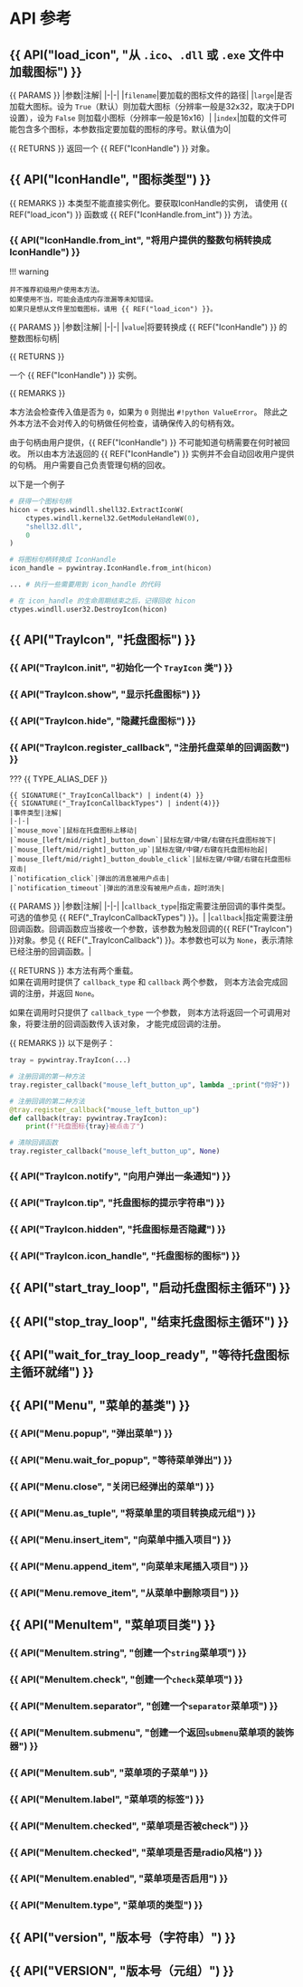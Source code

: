 # API 参考

<!-- 宏定义

{% set PARAMS %}
**参数**  
{% endset %}

{% set RETURNS %}
**返回值**  
{% endset %}

{% set REMARKS %}
**备注**  
{% endset %}

{% set TYPE_ALIAS_DEF = "类型注释定义" %}

宏定义结束 -->

## {{ API("load_icon", "从 `.ico`、`.dll` 或 `.exe` 文件中加载图标") }}

{{ PARAMS }}
|参数|注解|
|-|-|
|`filename`|要加载的图标文件的路径|
|`large`|是否加载大图标。设为 `True`（默认）则加载大图标（分辨率一般是32x32，取决于DPI设置），设为 `False` 则加载小图标（分辨率一般是16x16）|
|`index`|加载的文件可能包含多个图标，本参数指定要加载的图标的序号。默认值为0|

{{ RETURNS }}
返回一个 {{ REF("IconHandle") }} 对象。

## {{ API("IconHandle", "图标类型") }}

{{ REMARKS }}
本类型不能直接实例化。要获取IconHandle的实例，
请使用 {{ REF("load_icon") }} 函数或 {{ REF("IconHandle.from_int") }} 方法。

### {{ API("IconHandle.from_int", "将用户提供的整数句柄转换成IconHandle") }}

!!! warning

    并不推荐初级用户使用本方法。
    如果使用不当，可能会造成内存泄漏等未知错误。
    如果只是想从文件里加载图标，请用 {{ REF("load_icon") }}。

{{ PARAMS }}
|参数|注解|
|-|-|
|`value`|将要转换成 {{ REF("IconHandle") }} 的整数图标句柄|

{{ RETURNS }}

一个 {{ REF("IconHandle") }} 实例。

{{ REMARKS }} 

本方法会检查传入值是否为 `0`，如果为 `0` 则抛出 `#!python ValueError`。
除此之外本方法不会对传入的句柄做任何检查，请确保传入的句柄有效。

由于句柄由用户提供，{{ REF("IconHandle") }} 不可能知道句柄需要在何时被回收。
所以由本方法返回的 {{ REF("IconHandle") }} 实例并不会自动回收用户提供的句柄。
用户需要自己负责管理句柄的回收。

以下是一个例子
```py
# 获得一个图标句柄
hicon = ctypes.windll.shell32.ExtractIconW(
    ctypes.windll.kernel32.GetModuleHandleW(0),
    "shell32.dll", 
    0
)

# 将图标句柄转换成 IconHandle
icon_handle = pywintray.IconHandle.from_int(hicon)

... # 执行一些需要用到 icon_handle 的代码

# 在 icon_handle 的生命周期结束之后，记得回收 hicon
ctypes.windll.user32.DestroyIcon(hicon)
```

## {{ API("TrayIcon", "托盘图标") }}

### {{ API("TrayIcon.__init__", "初始化一个 `TrayIcon` 类") }}

### {{ API("TrayIcon.show", "显示托盘图标") }}

### {{ API("TrayIcon.hide", "隐藏托盘图标") }}

### {{ API("TrayIcon.register_callback", "注册托盘菜单的回调函数") }}

??? {{ TYPE_ALIAS_DEF }}

    {{ SIGNATURE("_TrayIconCallback") | indent(4) }}
    {{ SIGNATURE("_TrayIconCallbackTypes") | indent(4)}}
    |事件类型|注解|
    |-|-|
    |`mouse_move`|鼠标在托盘图标上移动|
    |`mouse_[left/mid/right]_button_down`|鼠标左键/中键/右键在托盘图标按下|
    |`mouse_[left/mid/right]_button_up`|鼠标左键/中键/右键在托盘图标抬起|
    |`mouse_[left/mid/right]_button_double_click`|鼠标左键/中键/右键在托盘图标双击|
    |`notification_click`|弹出的消息被用户点击|
    |`notification_timeout`|弹出的消息没有被用户点击，超时消失|

{{ PARAMS }}
|参数|注解|
|-|-|
|`callback_type`|指定需要注册回调的事件类型。可选的值参见 {{ REF("_TrayIconCallbackTypes") }}。|
|`callback`|指定需要注册回调函数。回调函数应当接收一个参数，该参数为触发回调的{{ REF("TrayIcon") }}对象。参见 {{ REF("_TrayIconCallback") }}。本参数也可以为 `None`，表示清除已经注册的回调函数。|

{{ RETURNS }}
本方法有两个重载。  
如果在调用时提供了 `callback_type` 和 `callback` 两个参数，
则本方法会完成回调的注册，并返回 `None`。

如果在调用时只提供了 `callback_type` 一个参数，
则本方法将返回一个可调用对象，将要注册的回调函数传入该对象，
才能完成回调的注册。

{{ REMARKS }}
以下是例子：  
```py
tray = pywintray.TrayIcon(...)

# 注册回调的第一种方法
tray.register_callback("mouse_left_button_up", lambda _:print("你好"))

# 注册回调的第二种方法
@tray.register_callback("mouse_left_button_up")
def callback(tray: pywintray.TrayIcon):
    print(f"托盘图标{tray}被点击了")

# 清除回调函数
tray.register_callback("mouse_left_button_up", None)
```

### {{ API("TrayIcon.notify", "向用户弹出一条通知") }}

### {{ API("TrayIcon.tip", "托盘图标的提示字符串") }}

### {{ API("TrayIcon.hidden", "托盘图标是否隐藏") }}

### {{ API("TrayIcon.icon_handle", "托盘图标的图标") }}

## {{ API("start_tray_loop", "启动托盘图标主循环") }}

## {{ API("stop_tray_loop", "结束托盘图标主循环") }}

## {{ API("wait_for_tray_loop_ready", "等待托盘图标主循环就绪") }}

## {{ API("Menu", "菜单的基类") }}

### {{ API("Menu.popup", "弹出菜单") }}

### {{ API("Menu.wait_for_popup", "等待菜单弹出") }}

### {{ API("Menu.close", "关闭已经弹出的菜单") }}

### {{ API("Menu.as_tuple", "将菜单里的项目转换成元组") }}

### {{ API("Menu.insert_item", "向菜单中插入项目") }}

### {{ API("Menu.append_item", "向菜单末尾插入项目") }}

### {{ API("Menu.remove_item", "从菜单中删除项目") }}

## {{ API("MenuItem", "菜单项目类") }}

### {{ API("MenuItem.string", "创建一个`string`菜单项") }}

### {{ API("MenuItem.check", "创建一个`check`菜单项") }}

### {{ API("MenuItem.separator", "创建一个`separator`菜单项") }}

### {{ API("MenuItem.submenu", "创建一个返回`submenu`菜单项的装饰器") }}

### {{ API("MenuItem.sub", "菜单项的子菜单") }}

### {{ API("MenuItem.label", "菜单项的标签") }}

### {{ API("MenuItem.checked", "菜单项是否被check") }}

### {{ API("MenuItem.checked", "菜单项是否是radio风格") }}

### {{ API("MenuItem.enabled", "菜单项是否启用") }}

### {{ API("MenuItem.type", "菜单项的类型") }}

## {{ API("__version__", "版本号（字符串）") }}

## {{ API("VERSION", "版本号（元组）") }}

